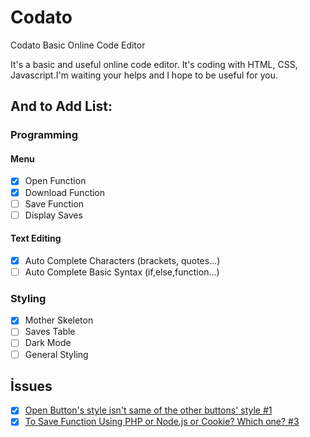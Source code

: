 # Codato
Codato Basic Online Code Editor

It's a basic and useful online code editor. It's coding with HTML, CSS, Javascript.I'm waiting your helps and I hope to be useful for you.

## And to Add List:
### Programming

#### Menu
- [x] Open Function
- [x] Download Function
- [ ] Save Function
- [ ] Display Saves

#### Text Editing
- [x] Auto Complete Characters (brackets, quotes...)
- [ ] Auto Complete Basic Syntax (if,else,function...) 

### Styling
- [x] Mother Skeleton
- [ ] Saves Table
- [ ] Dark Mode
- [ ] General Styling

## İssues

- [x] [Open Button's style isn't same of the other buttons' style #1](https://github.com/coderyemre/codato/issues/1)
- [x] [To Save Function Using PHP or Node.js or Cookie? Which one? #3](https://github.com/coderyemre/codato/issues/3)
